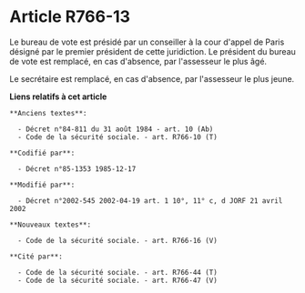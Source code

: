 # Article R766-13

Le bureau de vote est présidé par un conseiller à la cour d'appel de Paris désigné par le premier président de cette
juridiction. Le président du bureau de vote est remplacé, en cas d'absence, par l'assesseur le plus âgé. 

Le secrétaire est remplacé, en cas d'absence, par l'assesseur le plus jeune.

**Liens relatifs à cet article**

	**Anciens textes**:

	  - Décret n°84-811 du 31 août 1984 - art. 10 (Ab)
	  - Code de la sécurité sociale. - art. R766-10 (T)

	**Codifié par**:

	  - Décret n°85-1353 1985-12-17

	**Modifié par**:

	  - Décret n°2002-545 2002-04-19 art. 1 10°, 11° c, d JORF 21 avril 2002

	**Nouveaux textes**:

	  - Code de la sécurité sociale. - art. R766-16 (V)

	**Cité par**:

	  - Code de la sécurité sociale. - art. R766-44 (T)
	  - Code de la sécurité sociale. - art. R766-47 (V)
